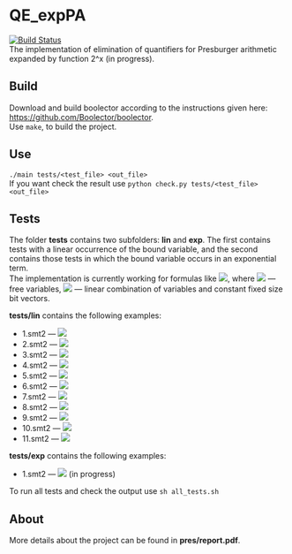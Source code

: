 # QE_expPA
[![Build Status](https://travis-ci.org/AnzhelaSukhanova/QE_expPA.svg?branch=main)](https://travis-ci.org/AnzhelaSukhanova/QE_expPA)  
The implementation of elimination of quantifiers for Presburger arithmetic expanded by function 2^x (in progress).

## Build
Download and build boolector according to the instructions given here: https://github.com/Boolector/boolector.  
Use `make`, to build the project.

## Use
`./main tests/<test_file> <out_file>`  
If you want check the result use `python check.py tests/<test_file> <out_file>`

## Tests
The folder **tests** contains two subfolders: **lin** and **exp**. The first contains tests with a linear occurrence of the bound variable, and the second contains those tests in which the bound variable occurs in an exponential term.  
The implementation is currently working for formulas like <img src="https://render.githubusercontent.com/render/math?math=\exists x:$\bigwedge\limits_{1\leq i\leq p, 1\leq j\leq q} g_j(\overline{y})\leq x\wedge x\leq g_i(\overline{y})$">, where <img src="https://render.githubusercontent.com/render/math?math=$\overline{y}$"> — free variables, <img src="https://render.githubusercontent.com/render/math?math=$g_i(\overline{y}), g_j(\overline{y})$"> — linear combination of variables and constant fixed size bit vectors.  

**tests/lin** contains the following examples:  
* 1.smt2 — <img src="https://render.githubusercontent.com/render/math?math=\exists x:x\leq y">  
* 2.smt2 — <img src="https://render.githubusercontent.com/render/math?math=\exists x:y*3\leq x\wedge x\leq y*7">  
* 3.smt2 — <img src="https://render.githubusercontent.com/render/math?math=\exists x:y\leq x\wedge 2\leq x\wedge z\leq x">   
* 4.smt2 — <img src="https://render.githubusercontent.com/render/math?math=\exists x:x\leq 2\wedge 3\leq x">  
* 5.smt2 — <img src="https://render.githubusercontent.com/render/math?math=\exists x:y*3\leq x\wedge x\leq y*12">  
* 6.smt2 — <img src="https://render.githubusercontent.com/render/math?math=\exists x:x\leq y*3\wedge z\leq x\wedge x\leq t">  
* 7.smt2 — <img src="https://render.githubusercontent.com/render/math?math=\exists x:x\leq y + z">  
* 8.smt2 — <img src="https://render.githubusercontent.com/render/math?math=\exists x:x\leq y*5 + 8">  
* 9.smt2 — <img src="https://render.githubusercontent.com/render/math?math=\exists x:x\leq y*2 + z\wedge y*10\leq x">  
* 10.smt2 — <img src="https://render.githubusercontent.com/render/math?math=\exists x:x\leq y*5 + 7\wedge (y + z)*8\leq x">  
* 11.smt2 — <img src="https://render.githubusercontent.com/render/math?math=\exists x:x\leq y + ((9 + 2) + z)">  

**tests/exp** contains the following examples:  
* 1.smt2 — <img src="https://render.githubusercontent.com/render/math?math=\exists x:x^2\leq y"> (in progress)  

To run all tests and check the output use `sh all_tests.sh`

## About
More details about the project can be found in **pres/report.pdf**.
